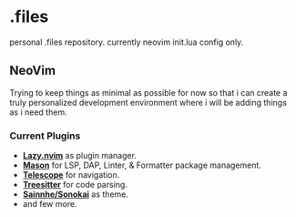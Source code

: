 # .files

personal .files repository. currently neovim init.lua config only.

## NeoVim

Trying to keep things as minimal as possible for now so that i can create a truly personalized development environment where i will be adding things as i need them.

### Current Plugins
- **[Lazy.nvim](https://github.com/folke/lazy.nvim)** as plugin manager.
- **[Mason](https://github.com/williamboman/mason.nvim)** for LSP, DAP, Linter, & Formatter package management.
- **[Telescope](https://github.com/nvim-telescope/telescope.nvim)** for navigation.
- **[Treesitter](https://github.com/nvim-treesitter/nvim-treesitter)** for code parsing.
- **[Sainnhe/Sonokai](https://github.com/sainnhe/sonokai)** as theme.
- and few more. 
